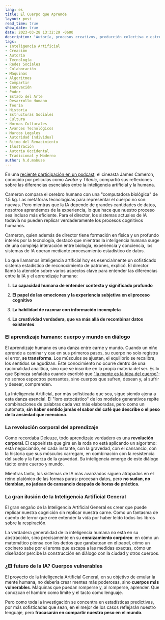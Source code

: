 ```yaml
---
lang: es
title: El Cuerpo que Aprende
layout: post
read_time: true
show_date: true
date: 2023-03-28 13:32:20 -0600
description: 'Autoría, procesos creativos, producción colectiva e estructuras sociales.'
tags:
- Inteligencia Artificial  
- Creación  
- Autoría  
- Tecnología  
- Redes Sociales  
- Colaboración  
- Máquinas  
- Algoritmos  
- Compartir  
- Innovación  
- Poder  
- Estado del Arte  
- Desarrollo Humano  
- Teoría  
- Historia  
- Estructuras Sociales  
- Cultura  
- Normas Culturales  
- Avances Tecnológicos  
- Marcos Legales  
- Autoridad Individual  
- Ritmo del Renacimiento  
- Ilustración
- Autoría Occidental  
- Tradicional y Moderno  
author: h.d.mabuse
---
```


En una [reciente participación en un podcast](https://youtu.be/qOdjM14QW0s?si=WavqmRCYdsISnYFF), el cineasta James Cameron, conocido por películas como *Avatar* y *Titanic*, compartió sus reflexiones sobre las diferencias esenciales entre la inteligencia artificial y la humana.  

Cameron compara el cerebro humano con una "computadora biológica" de 1.5 kg. Las metáforas tecnológicas para representar el cuerpo no son nuevas. Pero mientras que la IA depende de grandes cantidades de datos, nosotros aprendemos de la experiencia, lo que hace que nuestro proceso sea incluso más eficiente. Para el director, los sistemas actuales de IA todavía no pueden replicar verdaderamente los procesos cognitivos humanos.

Cameron, quien además de director tiene formación en física y un profundo interés por la tecnología, destacó que mientras la inteligencia humana surge de una compleja interacción entre biología, experiencia y conciencia, los sistemas de IA operan mediante procesamiento estadístico de datos.

Lo que llamamos inteligencia artificial hoy es esencialmente un sofisticado sistema estadístico de reconocimiento de patrones, explicó. El director llamó la atención sobre varios aspectos clave para entender las diferencias entre la IA y el aprendizaje humano:

1.  **La capacidad humana de entender contexto y significado profundo**
    
2.  **El papel de las emociones y la experiencia subjetiva en el proceso cognitivo**
    
3.  **La habilidad de razonar con información incompleta**
    
4.  **La creatividad verdadera, que va más allá de recombinar datos existentes**  
    

### **El aprendizaje humano: cuerpo y mundo en diálogo**

El aprendizaje humano es una danza entre carne y mundo. Cuando un niño aprende a caminar y cae en sus primeros pasos, su cuerpo no solo registra el error, **se transforma**. Los músculos se ajustan, el equilibrio se recalibra, los sentidos se agudizan. Este conocimiento no ocurre dentro de una racionalidad analítica, sino que se inscribe en la propia materia del ser. Es lo que Spinoza señalaba cuando escribió que ["la mente es la idea del cuerpo"](https://razaoinadequada.com/2013/08/25/espinosa-o-que-pode-o-corpo/): no somos espectros pensantes, sino cuerpos que sufren, desean y, al sufrir y desear, comprenden.  

La Inteligencia Artificial, por más sofisticada que sea, sigue siendo ajena a esta danza esencial. El "loro estocástico" de los modelos generativos repite combinaciones de palabras cada vez más elaboradas, pero como un autómata, **sin haber sentido jamás el sabor del café que describe o el peso de la ansiedad que menciona**.  

### **La revolución corporal del aprendizaje**

Como recordaba Deleuze, todo aprendizaje verdadero es una **revolución corporal**. El capoeirista que gira en la roda no está aplicando un algoritmo: está negociando, en cada instante, con la gravedad, con el cansancio, con la historia que sus músculos carregam, en combinación con la resistencia del suelo y la fuerza de la gravedad. Su inteligencia emerge de este diálogo tácito entre cuerpo y mundo.

Mientras tanto, los sistemas de IA más avanzados siguen atrapados en el reino platónico de las formas puras: procesan datos, pero **no sudan, no tiemblan, no jadean de cansancio después de horas de práctica**.  

### **La gran ilusión de la Inteligencia Artificial General**

El gran engaño de la Inteligencia Artificial General es creer que puede replicar nuestra cognición sin replicar nuestra carne. Como un fantasma de cuento de terror que cree entender la vida por haber leído todos los libros sobre la respiración.

La verdadera generalidad de la inteligencia humana no está en su abstracción, sino precisamente en su **enraizamiento corpóreo**: en cómo un matemático piensa con los dedos que garabatean en el papel, cómo un cocinero sabe por el aroma que escapa a las medidas exactas, cómo un diseñador percibe la construcción en diálogo con la ciudad y otros cuerpos.  

### **¿El futuro de la IA? Cuerpos vulnerables**

El proyecto de la Inteligencia Artificial General, en su objetivo de emular la mente humana, no debería crear mentes más poderosas, sino **cuerpos más vulnerables**. Máquinas que puedan romperse y, al romperse, aprender. Que conozcan el hambre como límite y el tacto como lenguaje.

Pero como toda la investigación se concentra en estadísticas predictivas, por más sofisticadas que sean, en el mejor de los casos reflejarán nuestro lenguaje, pero **fracasarán en compartir nuestro peso en el mundo**.
